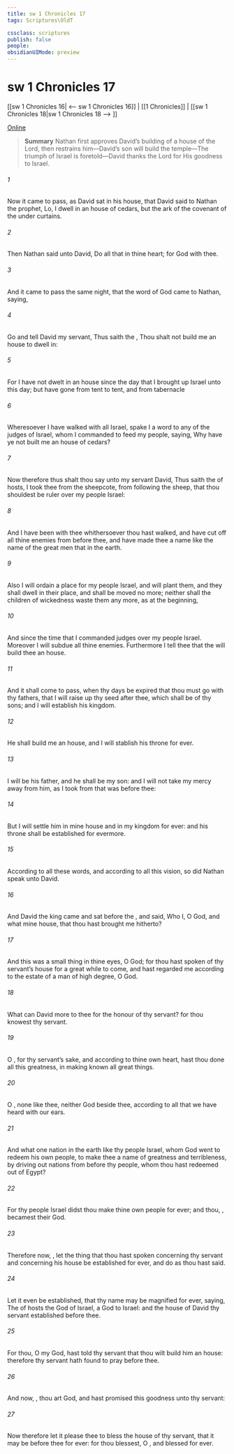 ```yaml
---
title: sw 1 Chronicles 17
tags: Scriptures\OldT

cssclass: scriptures
publish: false
people:
obsidianUIMode: preview
---
```


# sw 1 Chronicles 17
[[sw 1 Chronicles 16| <-- sw 1 Chronicles 16]] | [[1 Chronicles]] | [[sw 1 Chronicles 18|sw 1 Chronicles 18 --> ]]

[Online](https://churchofjesuschrist.org/study/scriptures/ot/1-chr/17?lang=eng)

> __Summary__
Nathan first approves David’s building of a house of the Lord, then restrains him—David’s son will build the temple—The triumph of Israel is foretold—David thanks the Lord for His goodness to Israel.

###### 1 
Now it came to pass, as David sat in his house, that David said to Nathan the prophet, Lo, I dwell in an house of cedars, but the ark of the covenant of the   under curtains.

###### 2 
Then Nathan said unto David, Do all that  in thine heart; for God  with thee.

###### 3 
And it came to pass the same night, that the word of God came to Nathan, saying,

###### 4 
Go and tell David my servant, Thus saith the , Thou shalt not build me an house to dwell in:

###### 5 
For I have not dwelt in an house since the day that I brought up Israel unto this day; but have gone from tent to tent, and from  tabernacle 

###### 6 
Wheresoever I have walked with all Israel, spake I a word to any of the judges of Israel, whom I commanded to feed my people, saying, Why have ye not built me an house of cedars?

###### 7 
Now therefore thus shalt thou say unto my servant David, Thus saith the  of hosts, I took thee from the sheepcote,  from following the sheep, that thou shouldest be ruler over my people Israel:

###### 8 
And I have been with thee whithersoever thou hast walked, and have cut off all thine enemies from before thee, and have made thee a name like the name of the great men that  in the earth.

###### 9 
Also I will ordain a place for my people Israel, and will plant them, and they shall dwell in their place, and shall be moved no more; neither shall the children of wickedness waste them any more, as at the beginning,

###### 10 
And since the time that I commanded judges  over my people Israel. Moreover I will subdue all thine enemies. Furthermore I tell thee that the  will build thee an house.

###### 11 
And it shall come to pass, when thy days be expired that thou must go  with thy fathers, that I will raise up thy seed after thee, which shall be of thy sons; and I will establish his kingdom.

###### 12 
He shall build me an house, and I will stablish his throne for ever.

###### 13 
I will be his father, and he shall be my son: and I will not take my mercy away from him, as I took  from  that was before thee:

###### 14 
But I will settle him in mine house and in my kingdom for ever: and his throne shall be established for evermore.

###### 15 
According to all these words, and according to all this vision, so did Nathan speak unto David.

###### 16 
And David the king came and sat before the , and said, Who  I, O  God, and what  mine house, that thou hast brought me hitherto?

###### 17 
And  this was a small thing in thine eyes, O God; for thou hast  spoken of thy servant’s house for a great while to come, and hast regarded me according to the estate of a man of high degree, O  God.

###### 18 
What can David  more to thee for the honour of thy servant? for thou knowest thy servant.

###### 19 
O , for thy servant’s sake, and according to thine own heart, hast thou done all this greatness, in making known all  great things.

###### 20 
O ,  none like thee, neither  God beside thee, according to all that we have heard with our ears.

###### 21 
And what one nation in the earth  like thy people Israel, whom God went to redeem  his own people, to make thee a name of greatness and terribleness, by driving out nations from before thy people, whom thou hast redeemed out of Egypt?

###### 22 
For thy people Israel didst thou make thine own people for ever; and thou, , becamest their God.

###### 23 
Therefore now, , let the thing that thou hast spoken concerning thy servant and concerning his house be established for ever, and do as thou hast said.

###### 24 
Let it even be established, that thy name may be magnified for ever, saying, The  of hosts  the God of Israel,  a God to Israel: and  the house of David thy servant  established before thee.

###### 25 
For thou, O my God, hast told thy servant that thou wilt build him an house: therefore thy servant hath found  to pray before thee.

###### 26 
And now, , thou art God, and hast promised this goodness unto thy servant:

###### 27 
Now therefore let it please thee to bless the house of thy servant, that it may be before thee for ever: for thou blessest, O , and  blessed for ever.

